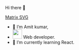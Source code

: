  Hi there 👋

[Matrix SVG](https://raw.githubusercontent.com/rodrigograca31/rodrigograca31/master/matrix.svg)
- 👋 I’m Amit kumar,
- <img src="https://media.giphy.com/media/WUlplcMpOCEmTGBtBW/giphy.gif" width="30"> Web developer.
- 🌱 I’m currently learning React.
